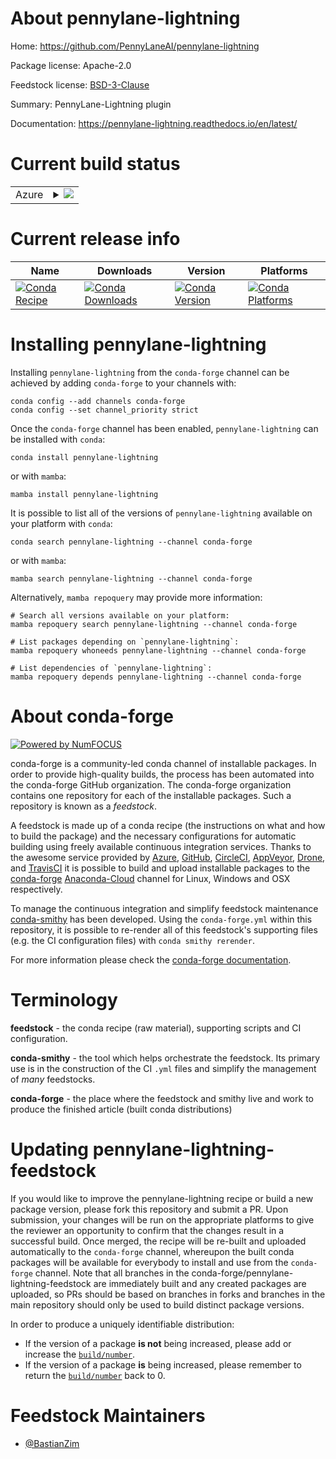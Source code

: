 About pennylane-lightning
=========================

Home: https://github.com/PennyLaneAI/pennylane-lightning

Package license: Apache-2.0

Feedstock license: [BSD-3-Clause](https://github.com/conda-forge/pennylane-lightning-feedstock/blob/main/LICENSE.txt)

Summary: PennyLane-Lightning plugin

Documentation: https://pennylane-lightning.readthedocs.io/en/latest/

Current build status
====================


<table>
    
  <tr>
    <td>Azure</td>
    <td>
      <details>
        <summary>
          <a href="https://dev.azure.com/conda-forge/feedstock-builds/_build/latest?definitionId=14635&branchName=main">
            <img src="https://dev.azure.com/conda-forge/feedstock-builds/_apis/build/status/pennylane-lightning-feedstock?branchName=main">
          </a>
        </summary>
        <table>
          <thead><tr><th>Variant</th><th>Status</th></tr></thead>
          <tbody><tr>
              <td>linux_64_python3.11.____cpython</td>
              <td>
                <a href="https://dev.azure.com/conda-forge/feedstock-builds/_build/latest?definitionId=14635&branchName=main">
                  <img src="https://dev.azure.com/conda-forge/feedstock-builds/_apis/build/status/pennylane-lightning-feedstock?branchName=main&jobName=linux&configuration=linux%20linux_64_python3.11.____cpython" alt="variant">
                </a>
              </td>
            </tr><tr>
              <td>linux_64_python3.10.____cpython</td>
              <td>
                <a href="https://dev.azure.com/conda-forge/feedstock-builds/_build/latest?definitionId=14635&branchName=main">
                  <img src="https://dev.azure.com/conda-forge/feedstock-builds/_apis/build/status/pennylane-lightning-feedstock?branchName=main&jobName=linux&configuration=linux%20linux_64_python3.10.____cpython" alt="variant">
                </a>
              </td>
            </tr><tr>
              <td>linux_64_python3.8.____cpython</td>
              <td>
                <a href="https://dev.azure.com/conda-forge/feedstock-builds/_build/latest?definitionId=14635&branchName=main">
                  <img src="https://dev.azure.com/conda-forge/feedstock-builds/_apis/build/status/pennylane-lightning-feedstock?branchName=main&jobName=linux&configuration=linux%20linux_64_python3.8.____cpython" alt="variant">
                </a>
              </td>
            </tr><tr>
              <td>linux_64_python3.9.____cpython</td>
              <td>
                <a href="https://dev.azure.com/conda-forge/feedstock-builds/_build/latest?definitionId=14635&branchName=main">
                  <img src="https://dev.azure.com/conda-forge/feedstock-builds/_apis/build/status/pennylane-lightning-feedstock?branchName=main&jobName=linux&configuration=linux%20linux_64_python3.9.____cpython" alt="variant">
                </a>
              </td>
            </tr><tr>
              <td>osx_64_python3.11.____cpython</td>
              <td>
                <a href="https://dev.azure.com/conda-forge/feedstock-builds/_build/latest?definitionId=14635&branchName=main">
                  <img src="https://dev.azure.com/conda-forge/feedstock-builds/_apis/build/status/pennylane-lightning-feedstock?branchName=main&jobName=osx&configuration=osx%20osx_64_python3.11.____cpython" alt="variant">
                </a>
              </td>
            </tr><tr>
              <td>osx_64_python3.10.____cpython</td>
              <td>
                <a href="https://dev.azure.com/conda-forge/feedstock-builds/_build/latest?definitionId=14635&branchName=main">
                  <img src="https://dev.azure.com/conda-forge/feedstock-builds/_apis/build/status/pennylane-lightning-feedstock?branchName=main&jobName=osx&configuration=osx%20osx_64_python3.10.____cpython" alt="variant">
                </a>
              </td>
            </tr><tr>
              <td>osx_64_python3.8.____cpython</td>
              <td>
                <a href="https://dev.azure.com/conda-forge/feedstock-builds/_build/latest?definitionId=14635&branchName=main">
                  <img src="https://dev.azure.com/conda-forge/feedstock-builds/_apis/build/status/pennylane-lightning-feedstock?branchName=main&jobName=osx&configuration=osx%20osx_64_python3.8.____cpython" alt="variant">
                </a>
              </td>
            </tr><tr>
              <td>osx_64_python3.9.____cpython</td>
              <td>
                <a href="https://dev.azure.com/conda-forge/feedstock-builds/_build/latest?definitionId=14635&branchName=main">
                  <img src="https://dev.azure.com/conda-forge/feedstock-builds/_apis/build/status/pennylane-lightning-feedstock?branchName=main&jobName=osx&configuration=osx%20osx_64_python3.9.____cpython" alt="variant">
                </a>
              </td>
            </tr>
          </tbody>
        </table>
      </details>
    </td>
  </tr>
</table>

Current release info
====================

| Name                                                                                                                                        | Downloads                                                                                                                                       | Version                                                                                                                                       | Platforms                                                                                                                                       |
| ------------------------------------------------------------------------------------------------------------------------------------------- | ----------------------------------------------------------------------------------------------------------------------------------------------- | --------------------------------------------------------------------------------------------------------------------------------------------- | ----------------------------------------------------------------------------------------------------------------------------------------------- |
| [![Conda Recipe](https://img.shields.io/badge/recipe-pennylane--lightning-green.svg)](https://anaconda.org/conda-forge/pennylane-lightning) | [![Conda Downloads](https://img.shields.io/conda/dn/conda-forge/pennylane-lightning.svg)](https://anaconda.org/conda-forge/pennylane-lightning) | [![Conda Version](https://img.shields.io/conda/vn/conda-forge/pennylane-lightning.svg)](https://anaconda.org/conda-forge/pennylane-lightning) | [![Conda Platforms](https://img.shields.io/conda/pn/conda-forge/pennylane-lightning.svg)](https://anaconda.org/conda-forge/pennylane-lightning) |

Installing pennylane-lightning
==============================

Installing `pennylane-lightning` from the `conda-forge` channel can be achieved by adding `conda-forge` to your channels with:

```
conda config --add channels conda-forge
conda config --set channel_priority strict
```

Once the `conda-forge` channel has been enabled, `pennylane-lightning` can be installed with `conda`:

```
conda install pennylane-lightning
```

or with `mamba`:

```
mamba install pennylane-lightning
```

It is possible to list all of the versions of `pennylane-lightning` available on your platform with `conda`:

```
conda search pennylane-lightning --channel conda-forge
```

or with `mamba`:

```
mamba search pennylane-lightning --channel conda-forge
```

Alternatively, `mamba repoquery` may provide more information:

```
# Search all versions available on your platform:
mamba repoquery search pennylane-lightning --channel conda-forge

# List packages depending on `pennylane-lightning`:
mamba repoquery whoneeds pennylane-lightning --channel conda-forge

# List dependencies of `pennylane-lightning`:
mamba repoquery depends pennylane-lightning --channel conda-forge
```


About conda-forge
=================

[![Powered by
NumFOCUS](https://img.shields.io/badge/powered%20by-NumFOCUS-orange.svg?style=flat&colorA=E1523D&colorB=007D8A)](https://numfocus.org)

conda-forge is a community-led conda channel of installable packages.
In order to provide high-quality builds, the process has been automated into the
conda-forge GitHub organization. The conda-forge organization contains one repository
for each of the installable packages. Such a repository is known as a *feedstock*.

A feedstock is made up of a conda recipe (the instructions on what and how to build
the package) and the necessary configurations for automatic building using freely
available continuous integration services. Thanks to the awesome service provided by
[Azure](https://azure.microsoft.com/en-us/services/devops/), [GitHub](https://github.com/),
[CircleCI](https://circleci.com/), [AppVeyor](https://www.appveyor.com/),
[Drone](https://cloud.drone.io/welcome), and [TravisCI](https://travis-ci.com/)
it is possible to build and upload installable packages to the
[conda-forge](https://anaconda.org/conda-forge) [Anaconda-Cloud](https://anaconda.org/)
channel for Linux, Windows and OSX respectively.

To manage the continuous integration and simplify feedstock maintenance
[conda-smithy](https://github.com/conda-forge/conda-smithy) has been developed.
Using the ``conda-forge.yml`` within this repository, it is possible to re-render all of
this feedstock's supporting files (e.g. the CI configuration files) with ``conda smithy rerender``.

For more information please check the [conda-forge documentation](https://conda-forge.org/docs/).

Terminology
===========

**feedstock** - the conda recipe (raw material), supporting scripts and CI configuration.

**conda-smithy** - the tool which helps orchestrate the feedstock.
                   Its primary use is in the construction of the CI ``.yml`` files
                   and simplify the management of *many* feedstocks.

**conda-forge** - the place where the feedstock and smithy live and work to
                  produce the finished article (built conda distributions)


Updating pennylane-lightning-feedstock
======================================

If you would like to improve the pennylane-lightning recipe or build a new
package version, please fork this repository and submit a PR. Upon submission,
your changes will be run on the appropriate platforms to give the reviewer an
opportunity to confirm that the changes result in a successful build. Once
merged, the recipe will be re-built and uploaded automatically to the
`conda-forge` channel, whereupon the built conda packages will be available for
everybody to install and use from the `conda-forge` channel.
Note that all branches in the conda-forge/pennylane-lightning-feedstock are
immediately built and any created packages are uploaded, so PRs should be based
on branches in forks and branches in the main repository should only be used to
build distinct package versions.

In order to produce a uniquely identifiable distribution:
 * If the version of a package **is not** being increased, please add or increase
   the [``build/number``](https://docs.conda.io/projects/conda-build/en/latest/resources/define-metadata.html#build-number-and-string).
 * If the version of a package **is** being increased, please remember to return
   the [``build/number``](https://docs.conda.io/projects/conda-build/en/latest/resources/define-metadata.html#build-number-and-string)
   back to 0.

Feedstock Maintainers
=====================

* [@BastianZim](https://github.com/BastianZim/)

